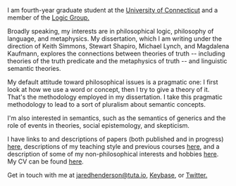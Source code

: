 I am fourth-year graduate student at the [University of Connecticut](https://philosophy.uconn.edu) and a member of the [Logic Group.](https://logic.uconn.edu)

Broadly speaking, my interests are in philosophical logic, philosophy of language, and metaphysics. My dissertation, which I am writing under the direction of Keith Simmons, Stewart Shapiro, Michael Lynch, and Magdalena Kaufmann, explores the connections between theories of truth -- including theories of the truth predicate and the metaphysics of truth -- and linguistic semantic theories. 

My default attitude toward philosophical issues is a pragmatic one: I first look at how we use a word or concept, then I try to give a theory of it. That's the methodology employed in my dissertation. I take this pragmatic methodology to lead to a sort of pluralism about semantic concepts. 

I'm also interested in semantics, such as the semantics of generics and the role of events in theories, social epistemology, and skepticism. 

I have links to and descriptions of papers (both published and in progress) [here](papers), descriptions of my teaching style and previous courses [here](teach.md), and a description of some of my non-philosophical interests and hobbies [here](hobbies.md). My CV can be found [here](cv.pdf).

Get in touch with me at jaredhenderson@tuta.io, [Keybase](https://keybase.io/jhen), or [Twitter.](https://twitter.com/jzhjzhjzhjzhjzh)